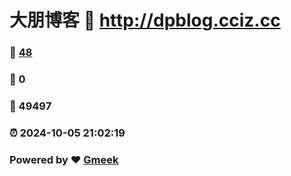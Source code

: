 # 大朋博客 :link: http://dpblog.cciz.cc 
### :page_facing_up: [48](http://dpblog.cciz.cc/tag.html) 
### :speech_balloon: 0 
### :hibiscus: 49497 
### :alarm_clock: 2024-10-05 21:02:19 
### Powered by :heart: [Gmeek](https://github.com/Meekdai/Gmeek)

